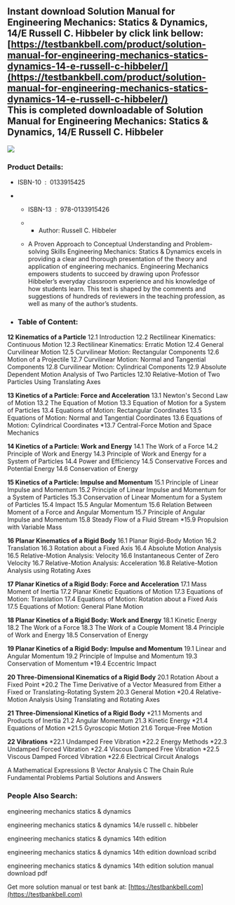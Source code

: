 Instant download **Solution Manual for Engineering Mechanics: Statics & Dynamics, 14/E Russell C. Hibbeler** by click link bellow:  
[https://testbankbell.com/product/solution-manual-for-engineering-mechanics-statics-dynamics-14-e-russell-c-hibbeler/](https://testbankbell.com/product/solution-manual-for-engineering-mechanics-statics-dynamics-14-e-russell-c-hibbeler/)  
This is completed downloadable of Solution Manual for Engineering Mechanics: Statics & Dynamics, 14/E Russell C. Hibbeler
-------------------------------------------------------------------------------------------------------------------------


![](https://testbankbell.com/wp-content/uploads/2023/05/0133915425.jpg)
### Product Details:


* ISBN-10 ‏ : ‎ 0133915425
* * ISBN-13 ‏ : ‎ 978-0133915426
  * * Author: Russell C. Hibbeler
   
  * A Proven Approach to Conceptual Understanding and Problem-solving Skills Engineering Mechanics: Statics & Dynamics excels in providing a clear and thorough presentation of the theory and application of engineering mechanics. Engineering Mechanics empowers students to succeed by drawing upon Professor Hibbeler’s everyday classroom experience and his knowledge of how students learn. This text is shaped by the comments and suggestions of hundreds of reviewers in the teaching profession, as well as many of the author’s students.
 
* ### Table of Content:




**12 Kinematics of a Particle**
12.1 Introduction
12.2 Rectilinear Kinematics: Continuous Motion
12.3 Rectilinear Kinematics: Erratic Motion
12.4 General Curvilinear Motion
12.5 Curvilinear Motion: Rectangular Components
12.6 Motion of a Projectile
12.7 Curvilinear Motion: Normal and Tangential Components
12.8 Curvilinear Motion: Cylindrical Components
12.9 Absolute Dependent Motion Analysis of Two Particles
12.10 Relative-Motion of Two Particles Using Translating Axes

**13 Kinetics of a Particle: Force and Acceleration**
13.1 Newton's Second Law of Motion
13.2 The Equation of Motion
13.3 Equation of Motion for a System
of Particles
13.4 Equations of Motion: Rectangular Coordinates
13.5 Equations of Motion: Normal
and Tangential Coordinates
13.6 Equations of Motion: Cylindrical Coordinates
\*13.7 Central-Force Motion and Space Mechanics

**14 Kinetics of a Particle: Work and Energy**
14.1 The Work of a Force
14.2 Principle of Work and Energy
14.3 Principle of Work and Energy for a System of Particles
14.4 Power and Efficiency
14.5 Conservative Forces and Potential Energy
14.6 Conservation of Energy

**15 Kinetics of a Particle: Impulse and Momentum**
15.1 Principle of Linear Impulse and Momentum
15.2 Principle of Linear Impulse and Momentum for a System of Particles
15.3 Conservation of Linear Momentum for a System of Particles
15.4 Impact
15.5 Angular Momentum
15.6 Relation Between Moment of a Force and Angular Momentum
15.7 Principle of Angular Impulse and Momentum
15.8 Steady Flow of a Fluid Stream
\*15.9 Propulsion with Variable Mass

**16 Planar Kinematics of a Rigid Body**
16.1 Planar Rigid-Body Motion
16.2 Translation
16.3 Rotation about a Fixed Axis
16.4 Absolute Motion Analysis
16.5 Relative-Motion Analysis: Velocity
16.6 Instantaneous Center of Zero Velocity
16.7 Relative-Motion Analysis: Acceleration
16.8 Relative-Motion Analysis using Rotating Axes

**17 Planar Kinetics of a Rigid Body: Force and Acceleration**
17.1 Mass Moment of Inertia
17.2 Planar Kinetic Equations of Motion
17.3 Equations of Motion: Translation
17.4 Equations of Motion: Rotation about a Fixed Axis
17.5 Equations of Motion: General Plane Motion

**18 Planar Kinetics of a Rigid Body: Work and Energy**
18.1 Kinetic Energy
18.2 The Work of a Force
18.3 The Work of a Couple Moment
18.4 Principle of Work and Energy
18.5 Conservation of Energy

**19 Planar Kinetics of a Rigid Body: Impulse and Momentum**
19.1 Linear and Angular Momentum
19.2 Principle of Impulse and Momentum
19.3 Conservation of Momentum
\*19.4 Eccentric Impact

**20 Three-Dimensional Kinematics of a Rigid Body**
20.1 Rotation About a Fixed Point
\*20.2 The Time Derivative of a Vector Measured from Either a Fixed
or Translating-Rotating System
20.3 General Motion
\*20.4 Relative-Motion Analysis Using Translating and Rotating Axes

**21 Three-Dimensional Kinetics of a Rigid Body**
\*21.1 Moments and Products of Inertia
21.2 Angular Momentum
21.3 Kinetic Energy
\*21.4 Equations of Motion
\*21.5 Gyroscopic Motion
21.6 Torque-Free Motion

**22 Vibrations**
\*22.1 Undamped Free Vibration
\*22.2 Energy Methods
\*22.3 Undamped Forced Vibration
\*22.4 Viscous Damped Free Vibration
\*22.5 Viscous Damped Forced Vibration
\*22.6 Electrical Circuit Analogs

A Mathematical Expressions
B Vector Analysis
C The Chain Rule
Fundamental Problems Partial
Solutions and Answers








### People Also Search:


engineering mechanics statics & dynamics

engineering mechanics statics & dynamics 14/e russell c. hibbeler

engineering mechanics statics & dynamics 14th edition

engineering mechanics statics & dynamics 14th edition download scribd

engineering mechanics statics & dynamics 14th edition solution manual download pdf





   Get more solution manual or test bank at: [https://testbankbell.com](https://testbankbell.com)
